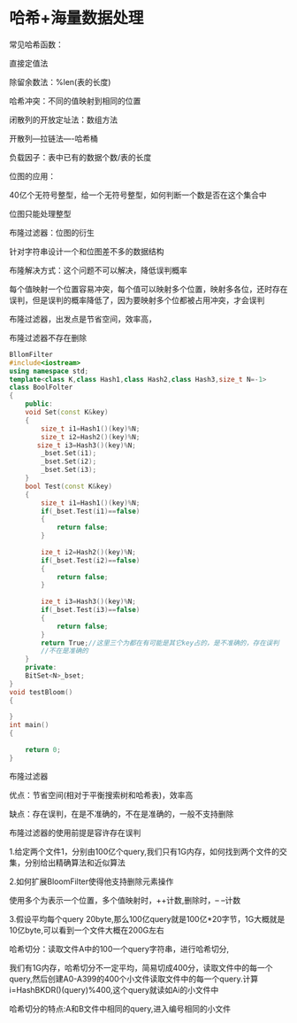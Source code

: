 # 哈希+海量数据处理

常见哈希函数：

直接定值法

除留余数法：%len(表的长度)



哈希冲突：不同的值映射到相同的位置



闭散列的开放定址法：数组方法

开散列—拉链法—-哈希桶



负载因子：表中已有的数据个数/表的长度



位图的应用：

40亿个无符号整型，给一个无符号整型，如何判断一个数是否在这个集合中

位图只能处理整型



布隆过滤器：位图的衍生

针对字符串设计一个和位图差不多的数据结构

布隆解决方式：这个问题不可以解决，降低误判概率

每个值映射一个位置容易冲突，每个值可以映射多个位置，映射多各位，还时存在误判，但是误判的概率降低了，因为要映射多个位都被占用冲突，才会误判

布隆过滤器，出发点是节省空间，效率高，

布隆过滤器不存在删除

```cpp
BllomFilter
#include<iostream>
using namespace std;
template<class K,class Hash1,class Hash2,class Hash3,size_t N=-1>
class BoolFolter
{
    public:
    void Set(const K&key)
    {
        size_t i1=Hash1()(key)%N;
        size_t i2=Hash2()(key)%N;
       size_t i3=Hash3()(key)%N;
        _bset.Set(i1);
        _bset.Set(i2);
        _bset.Set(i3);
    }
    bool Test(const K&key)
    {
        size_t i1=Hash1()(key)%N;
        if(_bset.Test(i1)==false)
        {
            return false;
        }
        
        ize_t i2=Hash2()(key)%N;
        if(_bset.Test(i2)==false)
        {
            return false;
        }
        
        ize_t i3=Hash3()(key)%N;
        if(_bset.Test(i3)==false)
        {
            return false;
        }
        return True;//这里三个为都在有可能是其它key占的，是不准确的，存在误判
        //不在是准确的
    }
    private:
    BitSet<N>_bset;
}
void testBloom()
{
    
}
int main()
{
    
    return 0;
}
```

布隆过滤器

优点：节省空间(相对于平衡搜索树和哈希表)，效率高

缺点：存在误判，在是不准确的，不在是准确的，一般不支持删除

布隆过滤器的使用前提是容许存在误判

1.给定两个文件1，分别由100亿个query,我们只有1G内存，如何找到两个文件的交集，分别给出精确算法和近似算法

2.如何扩展BloomFilter使得他支持删除元素操作

使用多个为表示一个位置，多个值映射时，++计数,删除时，– –计数

3.假设平均每个query 20byte,那么100亿query就是100亿*20字节，1G大概就是10亿byte,可以看到一个文件大概在200G左右

哈希切分：读取文件A中的100一个query字符串，进行哈希切分,

我们有1G内存，哈希切分不一定平均，简易切成400分，读取文件中的每一个query,然后创建A0-A399的400个小文件读取文件中的每一个query.计算i=HashBKDR()(query)%400,这个query就读如Ai的小文件中

哈希切分的特点:A和B文件中相同的query,进入编号相同的小文件